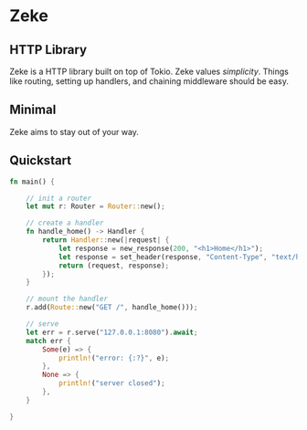 # Zeke

## HTTP Library
Zeke is a HTTP library built on top of Tokio. Zeke values *simplicity*. Things like routing, setting up handlers, and chaining middleware should be easy.

## Minimal
Zeke aims to stay out of your way. 

## Quickstart

```rs
fn main() {

    // init a router
    let mut r: Router = Router::new();

    // create a handler
    fn handle_home() -> Handler {
        return Handler::new(|request| {
            let response = new_response(200, "<h1>Home</h1>");
            let response = set_header(response, "Content-Type", "text/html");
            return (request, response);
        });
    }

    // mount the handler
    r.add(Route::new("GET /", handle_home()));

    // serve
    let err = r.serve("127.0.0.1:8080").await;
    match err {
        Some(e) => {
            println!("error: {:?}", e);
        },
        None => {
            println!("server closed");
        },
    }

}
```


